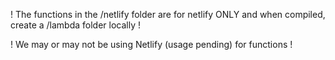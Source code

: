 ! The functions in the /netlify folder are for netlify ONLY and when compiled, create a /lambda folder locally !

! We may or may not be using Netlify (usage pending) for functions !